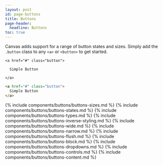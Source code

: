 ```yaml
---
layout: post
id: page-buttons
title: Buttons
page-header:
  headline: Buttons
toc: true
---
```


Canvas adds support for a range of button states and sizes.  Simply add the `.button` class to any `<a>` or `<button>` to get started.

<div class="panel flush-bottom">

  <div class="panel-cell">

    <a href="#" class="button">

      Simple Button

    </a>

  </div>

  <div class="panel-cell panel-cell-light panel-cell-code-block" markdown="1">

```html
<a href="#" class="button">
  Simple Button
</a>
```

  </div>

</div>

{% include components/buttons/buttons-sizes.md %}
{% include components/buttons/buttons-states.md %}
{% include components/buttons/buttons-types.md %}
{% include components/buttons/buttons-inverse-styling.md %}
{% include components/buttons/buttons-wide.md %}
{% include components/buttons/buttons-narrow.md %}
{% include components/buttons/buttons-flush.md %}
{% include components/buttons/buttons-block.md %}
{% include components/buttons/buttons-dropdowns.md %}
{% include components/buttons/buttons-controls.md %}
{% include components/buttons/buttons-content.md %}
